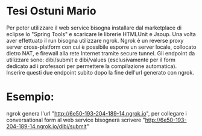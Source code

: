 # Tesi Ostuni Mario
Per poter utilizzare il web service bisogna installare dal marketplace di eclipse lo "Spring Tools" e scaricare le librerie HTMLUnit e Jsoup.
Una volta aver effettuato il run bisogna utilizzare ngrok. Ngrok è un reverse proxy server cross-platform con cui è possibile esporre un server locale, collocato dietro NAT, e firewall alla rete Internet tramite secure tunnel.
Gli endpoint da utilizzare sono: dibi/submit e dibi/values (esclusivamente per il form dedicato ad i professori per permettere la compilazione automatica). 
Inserire questi due endpoint subito dopo la fine dell'url generato con ngrok.
# Esempio: 
ngrok genera l'url "http://6e50-193-204-189-14.ngrok.io", per collegare i conversational form al web service bisognerà scrivere "http://6e50-193-204-189-14.ngrok.io/dibi/submit"
